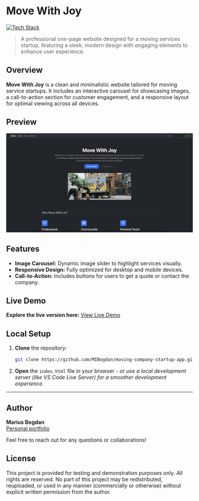 # Move With Joy

[![Tech Stack](https://img.shields.io/badge/HTML%20%7C%20CSS%20%7C%20Bootstrap-black?style=flat-square)](#)
> A professional one-page website designed for a moving services startup, featuring a sleek, modern design with engaging elements to enhance user experience.

## Overview

**Move With Joy**  is a clean and minimalistic website tailored for moving service startups. It includes an interactive carousel for showcasing images, a call-to-action section for customer engagement, and a responsive layout for optimal viewing across all devices.


## Preview

<p align="center">
  <img src="preview.png" alt="Project Preview" width="600">
</p>

## Features

- **Image Carousel:** Dynamic image slider to highlight services visually.
- **Responsive Design:** Fully optimized for desktop and mobile devices.
- **Call-to-Action:** Includes buttons for users to get a quote or contact the company.

## Live Demo

**Explore the live version here:** [View Live Demo](https://marius-bogdan.com/projects/moving-company-startup-app/)

## Local Setup

1. **Clone** the repository:
   ```bash
   git clone https://github.com/MIBogdan/moving-company-startup-app.git
   ```
2. **Open** the `index.html` file in your browser
   *- or use a local development server (like VS Code Live Server) for a smoother development experience.*

---

## Author

**Marius Bogdan**  
[Personal portfolio](https://marius-bogdan.com/)

Feel free to reach out for any questions or collaborations!

## License

This project is provided for testing and demonstration purposes only. All rights are reserved. No part of this project may be redistributed, reuploaded, or used in any manner (commercially or otherwise) without explicit written permission from the author.
